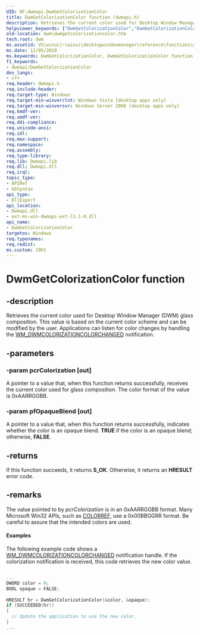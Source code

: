 ```yaml
---
UID: NF:dwmapi.DwmGetColorizationColor
title: DwmGetColorizationColor function (dwmapi.h)
description: Retrieves the current color used for Desktop Window Manager (DWM) glass composition.helpviewer_keywords: ["DwmGetColorizationColor","DwmGetColorizationColor function [Desktop Window Manager]","_udwm_dwmgetcolorizationcolor","_udwm_dwmgetcolorizationcolor_cpp","dwm.dwmgetcolorizationcolor","dwmapi/DwmGetColorizationColor","winui._udwm_dwmgetcolorizationcolor"]
old-location: dwm\dwmgetcolorizationcolor.htm
tech.root: dwm
ms.assetid: VS|winui|~\winui\desktopwindowmanager\reference\functions\dwmgetcolorizationcolor.htm
ms.date: 12/05/2018
ms.keywords: DwmGetColorizationColor, DwmGetColorizationColor function [Desktop Window Manager], _udwm_dwmgetcolorizationcolor, _udwm_dwmgetcolorizationcolor_cpp, dwm.dwmgetcolorizationcolor, dwmapi/DwmGetColorizationColor, winui._udwm_dwmgetcolorizationcolor
f1_keywords:
- dwmapi/DwmGetColorizationColor
dev_langs:
- c++
req.header: dwmapi.h
req.include-header: 
req.target-type: Windows
req.target-min-winverclnt: Windows Vista [desktop apps only]
req.target-min-winversvr: Windows Server 2008 [desktop apps only]
req.kmdf-ver: 
req.umdf-ver: 
req.ddi-compliance: 
req.unicode-ansi: 
req.idl: 
req.max-support: 
req.namespace: 
req.assembly: 
req.type-library: 
req.lib: Dwmapi.lib
req.dll: Dwmapi.dll
req.irql: 
topic_type:
- APIRef
- kbSyntax
api_type:
- DllExport
api_location:
- Dwmapi.dll
- ext-ms-win-dwmapi-ext-l1-1-0.dll
api_name:
- DwmGetColorizationColor
targetos: Windows
req.typenames: 
req.redist: 
ms.custom: 19H1
---
```


# DwmGetColorizationColor function


## -description


Retrieves the current color used for Desktop Window Manager (DWM) glass composition. This value is based on the current color scheme and can be modified by the user. Applications can listen for color changes by handling the <a href="https://docs.microsoft.com/windows/desktop/dwm/wm-dwmcolorizationcolorchanged">WM_DWMCOLORIZATIONCOLORCHANGED</a> notification.


## -parameters




### -param pcrColorization [out]

A pointer to a value that, when this function returns successfully, receives the current color used for glass composition. The color format of the value is 0xAARRGGBB.


### -param pfOpaqueBlend [out]

A pointer to a value that, when this function returns successfully, indicates whether the color is an opaque blend. <b>TRUE</b> if the color is an opaque blend; otherwise, <b>FALSE</b>.


## -returns



If this function succeeds, it returns <b xmlns:loc="http://microsoft.com/wdcml/l10n">S_OK</b>. Otherwise, it returns an <b xmlns:loc="http://microsoft.com/wdcml/l10n">HRESULT</b> error code.




## -remarks



The value pointed to by <i>pcrColorization</i> is in an 0xAARRGGBB format. Many Microsoft Win32 APIs, such as <a href="https://docs.microsoft.com/windows/desktop/gdi/colorref">COLORREF</a>, use a 0x00BBGGRR format. Be careful to assure that the intended colors are used.


#### Examples

The following example code shows a <a href="https://docs.microsoft.com/windows/desktop/dwm/wm-dwmcolorizationcolorchanged">WM_DWMCOLORIZATIONCOLORCHANGED</a> notification handle. If the colorization notification is received, this code retrieves the new color value.


```cpp

...
DWORD color = 0;
BOOL opaque = FALSE;
  
HRESULT hr = DwmGetColorizationColor(&color, &opaque);
if (SUCCEEDED(hr))
{
  // Update the application to use the new color.
}
...
```




